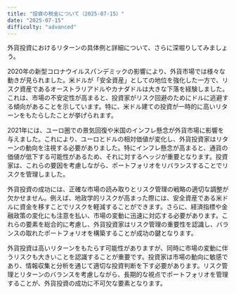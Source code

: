 ```yaml
---
title: "投資の税金について（2025-07-15）"
date: "2025-07-15"
difficulty: "advanced"
---
```


外貨投資におけるリターンの具体例と詳細について、さらに深堀りしてみましょう。

2020年の新型コロナウイルスパンデミックの影響により、外貨市場では様々な動きが見られました。米ドルが「安全資産」としての地位を強化した一方で、リスク資産であるオーストラリアドルやカナダドルは大きな下落を経験しました。これは、市場の不安定性が高まると、投資家がリスク回避のためにドルに逃避する傾向があることを示しています。特に、米ドル建ての投資が一時的に高いリターンをもたらしたことが挙げられます。

2021年には、ユーロ圏での景気回復や米国のインフレ懸念が外貨市場に影響を与えました。これにより、ユーロとドルの相対価値が変化し、外貨投資家はリターンの動向を注視する必要がありました。特にインフレ懸念が高まると、通貨の価値が低下する可能性があるため、それに対するヘッジが重要となります。投資家は、これらの要因を考慮しながら、ポートフォリオをリバランスすることでリスクを管理しました。

外貨投資の成功には、正確な市場の読み取りとリスク管理の戦略の適切な調整が欠かせません。例えば、地政学的リスクが高まった際には、安全資産である米ドルに資金を移すことでリスクを軽減することができます。さらに、経済指標や金融政策の変化にも注意を払い、市場の変動に迅速に対応する必要があります。これらの要素を総合的に考慮し、外貨投資家はリスク管理の重要性を認識し、バランスの取れたポートフォリオを構築することが成功の鍵となります。

外貨投資は高いリターンをもたらす可能性がありますが、同時に市場の変動に伴うリスクも大きいことを認識することが重要です。投資家は市場の動向に敏感であり、情報収集と分析を通じて適切な投資判断を下す必要があります。リスク管理とリターンのバランスを考慮しながら、長期的な視点でポートフォリオを管理することが、外貨投資の成功に不可欠な要素となります。
